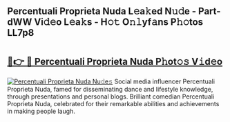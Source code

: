 ## Percentuali Proprieta Nuda L𝚎a𝚔ed N𝚞𝚍e - Part-dWW Vi𝚍𝚎o L𝚎a𝚔s - H𝚘𝚝 O𝚗𝚕yf𝚊ns P𝚑𝚘tos LL7p8

# <h2><a href="http://kfc761.oniu.top/?m=Percentuali+Proprieta+Nuda">🔗👉 🔴 Percentuali Proprieta Nuda P𝚑ot𝚘𝚜 V𝚒d𝚎o</a></h2>

[![Percentuali Proprieta Nuda Nu𝚍e𝚜](https://i.imgur.com/0qMVB7G.gif)](http://kfc761.oniu.top/?m=Percentuali+Proprieta+Nuda)
Social media influencer Percentuali Proprieta Nuda, famed for disseminating dance and lifestyle knowledge, through presentations and personal blogs. Brilliant comedian Percentuali Proprieta Nuda, celebrated for their remarkable abilities and achievements in making people laugh.  

